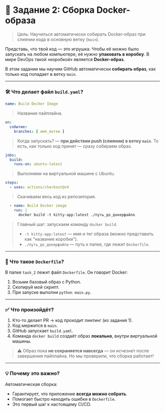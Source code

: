 # 🐳 Задание 2: Сборка Docker-образа

> Цель: Научиться автоматически собирать Docker-образ при слиянии кода в основную ветку (`main`).

Представь, что твой код — это игрушка. Чтобы её можно было запускать на любом компьютере, её нужно **упаковать в коробку**. В мире DevOps такой «коробкой» является **Docker-образ**.

В этом задании мы научим GitHub автоматически **собирать образ**, как только код попадает в ветку `main`.

---

### 🛠️ Что делает файл `build.yaml`?

```yaml
name: Build Docker Image
```
> Название пайплайна.

```yaml
on:
  событие:
    branches: [ имя_ветки ]
```
> Когда запускать? — **при действии push (слиянии) в ветку `main`**.
> То есть, как только код принят — сразу собираем образ.

```yaml
jobs:
  build:
    runs-on: ubuntu-latest
```
> Выполняем на виртуальной машине с Ubuntu.

```yaml
steps:
  - uses: actions/checkout@v4
```
> Скачиваем весь код из репозитория.

```yaml
  - name: Build Docker image
    run: |
      docker build -t kitty-app:latest ./путь_до_докерфайла
```
> Главный шаг: запускаем команду `docker build`.
> - `-t kitty-app:latest` — имя и тег образа (можно представить как "название коробки").
> - `./путь_до_докерфайла` — путь к папке, где лежит `Dockerfile`.

---

### 🐳 Что такое `Dockerfile`?

В папке `task_2` лежит файл `Dockerfile`. Он говорит Docker:
1. Возьми базовый образ с Python.
2. Скопируй мой скрипт.
3. При запуске выполни `python main.py`.

---

### ✅ Что произойдёт?

1. Кто-то делает PR → код проходит линтинг (из задания 1).
2. Код мержится в `main`.
3. GitHub запускает `build.yaml`.
4. Команда `docker build` создаёт образ **локально**, внутри виртуальной машины.

> ⚠️ Образ пока **не сохраняется навсегда** — он исчезнет после завершения пайплайна.
> Но мы проверили, что сборка работает!

---

### 💡 Почему это важно?

Автоматическая сборка:
- Гарантирует, что приложение **всегда можно собрать**.
- Помогает быстро находить ошибки в `Dockerfile`.
- Это первый шаг к настоящему CI/CD.

